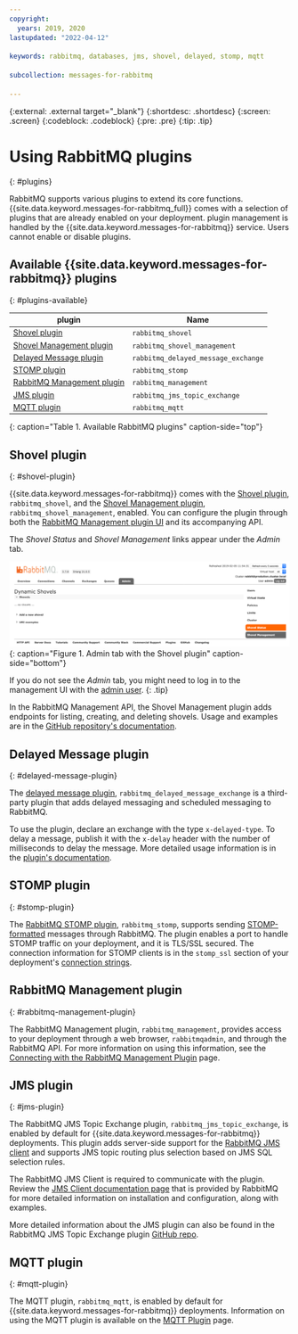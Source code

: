 ```yaml
---
copyright:
  years: 2019, 2020
lastupdated: "2022-04-12"

keywords: rabbitmq, databases, jms, shovel, delayed, stomp, mqtt

subcollection: messages-for-rabbitmq

---
```


{:external: .external target="_blank"}
{:shortdesc: .shortdesc}
{:screen: .screen}
{:codeblock: .codeblock}
{:pre: .pre}
{:tip: .tip}


# Using RabbitMQ plugins
{: #plugins}

RabbitMQ supports various plugins to extend its core functions. {{site.data.keyword.messages-for-rabbitmq_full}} comes with a selection of plugins that are already enabled on your deployment. plugin management is handled by the {{site.data.keyword.messages-for-rabbitmq}} service. Users cannot enable or disable plugins.

## Available {{site.data.keyword.messages-for-rabbitmq}} plugins
{: #plugins-available}

plugin | Name 
-------|-------
[Shovel plugin](#shovel-plugin) | `rabbitmq_shovel` 
[Shovel Management plugin](#delayed-message-plugin)| `rabbitmq_shovel_management`
[Delayed Message plugin](#delayed-message-plugin) | `rabbitmq_delayed_message_exchange`
[STOMP plugin](#stomp-plugin) | `rabbitmq_stomp`
[RabbitMQ Management plugin](#rabbitmq-management-plugin) | `rabbitmq_management`
[JMS plugin](#jms-plugin) | `rabbitmq_jms_topic_exchange`
[MQTT plugin](#mqtt-plugin) | `rabbitmq_mqtt`
{: caption="Table 1. Available RabbitMQ plugins" caption-side="top"}


## Shovel plugin
{: #shovel-plugin}

{{site.data.keyword.messages-for-rabbitmq}} comes with the [Shovel plugin](https://www.rabbitmq.com/shovel.html), `rabbitmq_shovel`, and the [Shovel Management plugin](https://github.com/rabbitmq/rabbitmq-shovel-management), `rabbitmq_shovel_management`, enabled. You can configure the plugin through both the [RabbitMQ Management plugin UI](#rabbitmq-management-plugin) and its accompanying API.

The _Shovel Status_ and _Shovel Management_ links appear under the _Admin_ tab.

![Admin tab with the Shovel plugin](images/plugins-shovel-ui.png){: caption="Figure 1. Admin tab with the Shovel plugin" caption-side="bottom"}

If you do not see the _Admin_ tab, you might need to log in to the management UI with the [admin user](/docs/messages-for-rabbitmq?topic=messages-for-rabbitmq-admin-password). 
{: .tip}

In the RabbitMQ Management API, the Shovel Management plugin adds endpoints for listing, creating, and deleting shovels. Usage and examples are in the [GitHub repository's documentation](https://github.com/rabbitmq/rabbitmq-shovel-management#usage).

## Delayed Message plugin
{: #delayed-message-plugin}

The [delayed message plugin](https://github.com/rabbitmq/rabbitmq-delayed-message-exchange), `rabbitmq_delayed_message_exchange` is a third-party plugin that adds delayed messaging and scheduled messaging to RabbitMQ. 

To use the plugin, declare an exchange with the type `x-delayed-type`. To delay a message, publish it with the `x-delay` header with the number of milliseconds to delay the message. More detailed usage information is in the [plugin's documentation](https://github.com/rabbitmq/rabbitmq-delayed-message-exchange#usage).

## STOMP plugin
{: #stomp-plugin}

The [RabbitMQ STOMP plugin](https://www.rabbitmq.com/stomp.html), `rabbitmq_stomp`, supports sending [STOMP-formatted](http://stomp.github.io/) messages through RabbitMQ. The plugin enables a port to handle STOMP traffic on your deployment, and it is TLS/SSL secured. The connection information for STOMP clients is in the `stomp_ssl` section of your deployment's [connection strings](/docs/messages-for-rabbitmq?topic=messages-for-rabbitmq-connection-strings#the-stomp_ssl-section).

## RabbitMQ Management plugin
{: #rabbitmq-management-plugin}

The RabbitMQ Management plugin, `rabbitmq_management`, provides access to your deployment through a web browser, `rabbitmqadmin`, and through the RabbitMQ API. For more information on using this information, see the [Connecting with the RabbitMQ Management Plugin](/docs/messages-for-rabbitmq?topic=messages-for-rabbitmq-management-plugin) page. 

## JMS plugin
{: #jms-plugin}

The RabbitMQ JMS Topic Exchange plugin, `rabbitmq_jms_topic_exchange`, is enabled by default for {{site.data.keyword.messages-for-rabbitmq}} deployments. This plugin adds server-side support for the [RabbitMQ JMS client](https://github.com/rabbitmq/rabbitmq-jms-client) and supports JMS topic routing plus selection based on JMS SQL selection rules.

The RabbitMQ JMS Client is required to communicate with the plugin. Review the [JMS Client documentation page](https://www.rabbitmq.com/jms-client.html) that is provided by RabbitMQ for more detailed information on installation and configuration, along with examples.

More detailed information about the JMS plugin can also be found in the RabbitMQ JMS Topic Exchange plugin [GitHub repo](https://github.com/rabbitmq/rabbitmq-jms-topic-exchange). 

## MQTT plugin
{: #mqtt-plugin}

The MQTT plugin, `rabbitmq_mqtt`, is enabled by default for {{site.data.keyword.messages-for-rabbitmq}} deployments. Information on using the MQTT plugin is available on the [MQTT Plugin](https://www.rabbitmq.com/mqtt.html) page. 